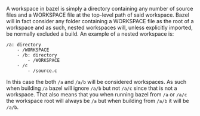 A workspace in bazel is simply a directory containing any number of source files and a WORKSPACE file at the top-level path of said workspace. Bazel will in fact consider any folder containing a WORKSPACE file as the root of a workspace and as such, nested workspaces will, unless explicitly imported, be normally excluded a build. An example of a nested workspace is:

```
/a: directory
    - /WORKSPACE
    - /b: directory
        - /WORKSPACE
    - /c
        - /source.c
```

In this case the both `/a` and `/a/b` will be considered workspaces. As such when building `/a` bazel will ignore `/a/b` but not `/a/c` since that is not a workspace. That also means that you when running bazel from `/a` or `/a/c` the workspace root will always be `/a` but when building from `/a/b` it will be `/a/b`.